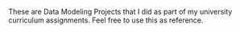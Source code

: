 These are Data Modeling Projects that I did as part of my university curriculum assignments. Feel free to use this as reference.
